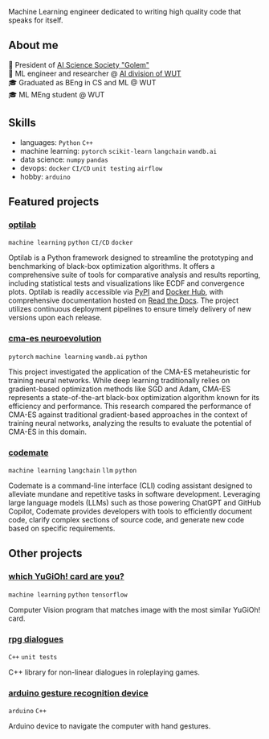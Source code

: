 Machine Learning engineer dedicated to writing high quality code that speaks for itself.

## About me
🔬 President of [AI Science Society "Golem"](https://github.com/KNSI-Golem)  
💼 ML engineer and researcher @ [AI division of WUT](https://ai.ii.pw.edu.pl/en/about/)  
🎓 Graduated as BEng in CS and ML @ WUT  
🎓 ML MEng student @ WUT  

## Skills
- languages: `Python` `C++`
- machine learning: `pytorch` `scikit-learn` `langchain` `wandb.ai`
- data science: `numpy` `pandas`
- devops: `docker` `CI/CD` `unit testing` `airflow`  
- hobby: `arduino`  

## Featured projects

### [optilab](https://github.com/mlojek/optilab)
`machine learning` `python` `CI/CD` `docker`

Optilab is a Python framework designed to streamline the prototyping and benchmarking of black-box optimization algorithms. It offers a comprehensive suite of tools for comparative analysis and results reporting, including statistical tests and visualizations like ECDF and convergence plots. Optilab is readily accessible via [PyPI](https://pypi.org/project/optilab/) and [Docker Hub](https://hub.docker.com/r/mlojek/optilab), with comprehensive documentation hosted on [Read the Docs](https://optilab.readthedocs.io/en/latest/). The project utilizes continuous deployment pipelines to ensure timely delivery of new versions upon each release.

### [cma-es neuroevolution](https://github.com/mlojek/cma_neuroevolution)
`pytorch` `machine learning` `wandb.ai` `python`

This project investigated the application of the CMA-ES metaheuristic for training neural networks. While deep learning traditionally relies on gradient-based optimization methods like SGD and Adam, CMA-ES represents a state-of-the-art black-box optimization algorithm known for its efficiency and performance. This research compared the performance of CMA-ES against traditional gradient-based approaches in the context of training neural networks, analyzing the results to evaluate the potential of CMA-ES in this domain.

### [codemate](https://github.com/mlojek/codemate)
`machine learning` `langchain` `llm` `python`

Codemate is a command-line interface (CLI) coding assistant designed to alleviate mundane and repetitive tasks in software development. Leveraging large language models (LLMs) such as those powering ChatGPT and GitHub Copilot, Codemate provides developers with tools to efficiently document code, clarify complex sections of source code, and generate new code based on specific requirements.

## Other projects

### [which YuGiOh! card are you?](https://github.com/mlojek/which-yugioh-card-are-you)
`machine learning` `python` `tensorflow`

Computer Vision program that matches image with the most similar YuGiOh! card.

### [rpg dialogues](https://github.com/mlojek/rpg-dialogues)
`C++` `unit tests`

C++ library for non-linear dialogues in roleplaying games.

### [arduino gesture recognition device](https://github.com/mlojek/atlas-one)
`arduino` `C++`

Arduino device to navigate the computer with hand gestures.
